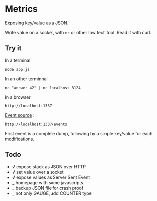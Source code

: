 Metrics
=======

Exposing key/value as a JSON.

Write value on a socket, with `nc` or other low tech tool. Read it with curl.

Try it
------

In a terminal

    node app.js

In an other terminnal

    nc "answer 42" | nc localhost 8124

In a browser

    http://localhost:1337

[Event source](http://dev.w3.org/html5/eventsource/) :

    http://localhost:1337/events

First event is a complete dump, following by a simple key/value for each modifications.

Todo
----

 * √ expose stack as JSON over HTTP
 * √ set value over a socket
 * √ expose values as Server Sent Event
 * _ homepage with some javascripts.
 * _ backup JSON file for crash proof
 * _ not only GAUGE, add COUNTER type
